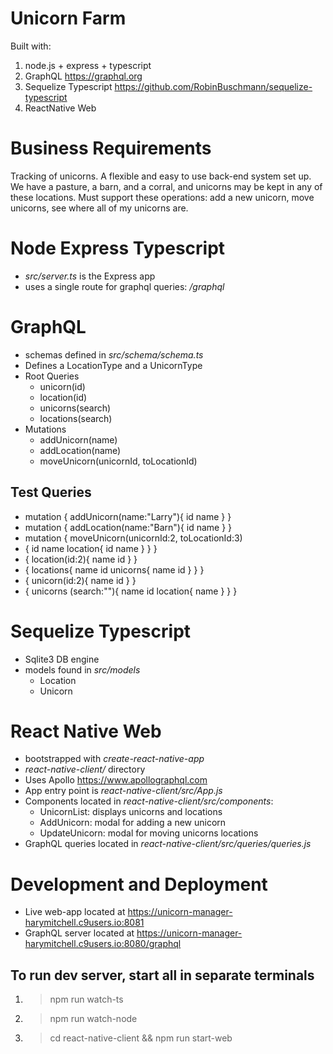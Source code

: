 # Unicorn Farm
Built with:
1) node.js + express + typescript
2) GraphQL https://graphql.org
3) Sequelize Typescript https://github.com/RobinBuschmann/sequelize-typescript
4) ReactNative Web

# Business Requirements
Tracking of unicorns. A flexible and easy to use back-end system set up. We have a pasture, a barn, and a corral, and unicorns may be kept in any of these locations. Must support these operations: add a new unicorn, move unicorns, see where all of my unicorns are.

# Node Express Typescript

- *src/server.ts* is the Express app
- uses a single route for graphql queries: */graphql*

# GraphQL

- schemas defined in *src/schema/schema.ts*
- Defines a LocationType and a UnicornType
- Root Queries
	- unicorn(id)
	- location(id)
	- unicorns(search)
	- locations(search)
- Mutations
	- addUnicorn(name)
	- addLocation(name)
	- moveUnicorn(unicornId, toLocationId)
	
## Test Queries

- mutation { addUnicorn(name:"Larry"){ id name } } 
- mutation { addLocation(name:"Barn"){ id name } }
- mutation { moveUnicorn(unicornId:2, toLocationId:3)
- { id name location{ id name } } }
- { location(id:2){ name id } }
- { locations{ name id unicorns{ name id } } }
- { unicorn(id:2){ name id } }
- { unicorns (search:""){ name id location{ name } } }
	
# Sequelize Typescript

- Sqlite3 DB engine
- models found in *src/models*
	- Location
	- Unicorn

# React Native Web

- bootstrapped with *create-react-native-app*
- *react-native-client/* directory
- Uses Apollo https://www.apollographql.com
- App entry point is *react-native-client/src/App.js*
- Components located in *react-native-client/src/components*:
	- UnicornList: displays unicorns and locations
	- AddUnicorn: modal for adding a new unicorn
	- UpdateUnicorn: modal for moving unicorns locations
- GraphQL queries located in *react-native-client/src/queries/queries.js*
	
# Development and Deployment

- Live web-app located at https://unicorn-manager-harymitchell.c9users.io:8081
- GraphQL server located at https://unicorn-manager-harymitchell.c9users.io:8080/graphql


## To run dev server, start all in separate terminals
1) >npm run watch-ts
1) >npm run watch-node
2) >cd react-native-client && npm run start-web
